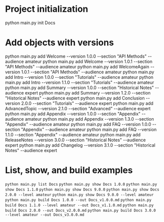 # Project initialization

python main.py init Docs

# Add objects with versions

python main.py add Welcome --version 1.0.0 --section "API Methods" --audience amateur
python main.py add Welcome --version 1.0.1 --section "API Methods" --audience amateur
python main.py add WelcomeAgain --version 1.0.1 --section "API Methods" --audience amateur
python main.py add Intro --version 1.0.0 --section "Tutorials" --audience amateur
python main.py add Intro --version 1.1.0 --section "Tutorials" --audience amateur
python main.py add Summary --version 1.0.0 --section "Historical Notes" --audience expert
python main.py add Summary --version 1.2.0 --section "Historical Notes" --audience expert
python main.py add Conclusion --version 2.0.0 --section "Tutorials" --audience expert
python main.py add AdvancedTopic --version 2.1.0 --section "Advanced" --audience expert
python main.py add Appendix --version 1.0.0 --section "Appendix" --audience amateur
python main.py add Appendix --version 1.3.0 --section "Appendix" --audience amateur
python main.py add FAQ --version 1.0.0 --section "Appendix" --audience amateur
python main.py add FAQ --version 1.1.0 --section "Appendix" --audience amateur
python main.py add ReleaseNotes --version 3.0.0 --section "Historical Notes" --audience expert
python main.py add Changelog --version 3.1.0 --section "Historical Notes" --audience expert

# List, show, and build examples

`python main.py list Docs`
`python main.py show Docs 1.0.0`
`python main.py show Docs 1.1.0`
`python main.py show Docs 9.0.0`
`python main.py show Docs 2.0.0 --level amateur`
`python main.py show Docs 9.0.0 --level amateur`
`python main.py build Docs 1.0.0 --out Docs_v1.0.0.md`
`python main.py build Docs 1.1.0 --level amateur --out Docs_v1.1.0.md`
`python main.py build Docs 2.0.0 --out Docs_v2.0.0.md`
`python main.py build Docs 3.0.0 --level amateur --out Docs_v3.0.0.md`
